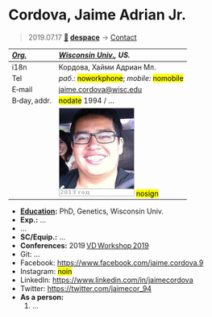 # Cordova, Jaime Adrian Jr.
> 2019.07.17 **[🚀](../index/index.md) [despace](index.md)** → [Contact](contact.md)

|*[Org.](contact.md)*|*[Wisconsin Univ.](zz_wisconsin_univ.md), US.*|
|:--|:--|
|i18n| Кордова, Хайми Адриан Мл. |
|Tel|*раб.:* <mark>noworkphone</mark>; *mobile:* <mark>nomobile</mark> |
|E‑mail| <jaime.cordova@wisc.edu> |
|B‑day, addr.| <mark>nodate</mark> 1994 / … |
|| [![](f/contact/c/cordova1_photo_thumb.jpg)](f/contact/c/cordova1_photo.jpg) <mark>nosign</mark> |

   - **[Education](edu.md):** PhD, Genetics, Wisconsin Univ.
   - **Exp.:** …
   - …
   - **SC/Equip.:** …
   - **Conferences:** 2019 [VD Workshop 2019](vdws2019.md)
   - Git: …
   - Facebook: <https://www.facebook.com/jaime.cordova.9>
   - Instagram: <mark>noin</mark>
   - LinkedIn: <https://www.linkedin.com/in/jaimecordova>
   - Twitter: <https://twitter.com/jaimecor_94>
   - **As a person:**
      1. …
